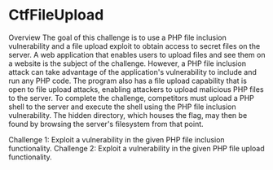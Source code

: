 # CtfFileUpload

Overview
The goal of this challenge is to use a PHP file inclusion vulnerability and a file upload exploit to obtain access to secret files on the server. A web application that enables users to upload files and see them on a website is the subject of the challenge. However, a PHP file inclusion attack can take advantage of the application's vulnerability to include and run any PHP code. The program also has a file upload capability that is open to file upload attacks, enabling attackers to upload malicious PHP files to the server. To complete the challenge, competitors must upload a PHP shell to the server and execute the shell using the PHP file inclusion vulnerability. The hidden directory, which houses the flag, may then be found by browsing the server's filesystem from that point.

Challenge 1: Exploit a vulnerability in the given PHP file inclusion functionality.
Challenge 2: Exploit a vulnerability in the given PHP file upload functionality.